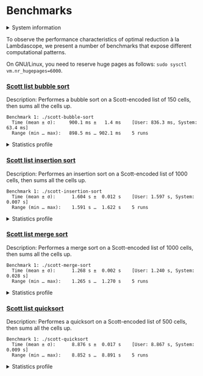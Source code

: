 # Benchmarks

<details>
<summary>System information</summary>

```
                          ./+o+-       etiamz@etiamz
                  yyyyy- -yyyyyy+      OS: Ubuntu 24.04 noble
               ://+//////-yyyyyyo      Kernel: x86_64 Linux 6.8.0-60-generic
           .++ .:/++++++/-.+sss/`      Uptime: 16m
         .:++o:  /++++++++/:--:/-      Packages: 2799
        o:+o+:++.`..```.-/oo+++++/     Shell: bash 5.2.21
       .:+o:+o/.          `+sssoo+/    Resolution: 3840x2400
  .++/+:+oo+o:`             /sssooo.   DE: GNOME 46.7
 /+++//+:`oo+o               /::--:.   WM: Mutter
 \+/+o+++`o++o               ++////.   WM Theme: Adwaita
  .++.o+++oo+:`             /dddhhh.   GTK Theme: Yaru-red [GTK2/3]
       .+.o+oo:.          `oddhhhh+    Icon Theme: Yaru-red
        \+.++o+o``-````.:ohdhhhhh+     Font: Ubuntu Sans Bold 11 @wght=700
         `:o+++ `ohhhhhhhhyo++os:      Disk: 389G / 484G (85%)
           .o:`.syhhhhhhh/.oo++o`      CPU: AMD Ryzen 9 5900HX with Radeon Graphics @ 16x 4.68GHz
               /osyyyyyyo++ooo+++/     GPU: AMD/ATI Cezanne [Radeon Vega Series / Radeon Vega Mobile Series]
                   ````` +oo+++o\:     RAM: 5849MiB / 15388MiB
                          `oo++.
```

</details>

To observe the performance characteristics of optimal reduction à la Lambdascope, we present a number of benchmarks that expose different computational patterns.

On GNU/Linux, you need to reserve huge pages as follows: `sudo sysctl vm.nr_hugepages=6000`.

### [Scott list bubble sort](scott-bubble-sort.c)

Description: Performes a bubble sort on a Scott-encoded list of 150 cells, then sums all the cells up.

```
Benchmark 1: ./scott-bubble-sort
  Time (mean ± σ):     900.1 ms ±   1.4 ms    [User: 836.3 ms, System: 63.4 ms]
  Range (min … max):   898.5 ms … 902.1 ms    5 runs
```

<details>
<summary>Statistics profile</summary>

```
   Family reductions: 158859
        Commutations: 34235501
       Annihilations: 3664080
          Expansions: 11624
     Cell operations: 68248
  Barrier operations: 48585
  Total interactions: 38186897
 Garbage collections: 480329
  Delimiter mergings: 14643540
Delimiter extrusions: 381912
      Total rewrites: 53692678
    Bookkeeping work: 60.34%
     Max duplicators: 67052
      Max delimiters: 1720506
     Max total nodes: 18573912
```

</details>

### [Scott list insertion sort](scott-insertion-sort.c)

Description: Performes an insertion sort on a Scott-encoded list of 1000 cells, then sums all the cells up.

```
Benchmark 1: ./scott-insertion-sort
  Time (mean ± σ):      1.604 s ±  0.012 s    [User: 1.597 s, System: 0.007 s]
  Range (min … max):    1.591 s …  1.622 s    5 runs
```

<details>
<summary>Statistics profile</summary>

```
   Family reductions: 4015006
        Commutations: 16515507
       Annihilations: 1498500
          Expansions: 501500
     Cell operations: 1500500
  Barrier operations: 4505503
  Total interactions: 28536516
 Garbage collections: 21529583
  Delimiter mergings: 4500501
Delimiter extrusions: 4998999
      Total rewrites: 59565599
    Bookkeeping work: 38.63%
     Max duplicators: 3006
      Max delimiters: 12022
     Max total nodes: 502604
```

</details>

### [Scott list merge sort](scott-merge-sort.c)

Description: Performes a merge sort on a Scott-encoded list of 1000 cells, then sums all the cells up.

```
Benchmark 1: ./scott-merge-sort
  Time (mean ± σ):      1.268 s ±  0.002 s    [User: 1.240 s, System: 0.028 s]
  Range (min … max):    1.265 s …  1.270 s    5 runs
```

<details>
<summary>Statistics profile</summary>

```
   Family reductions: 223404
        Commutations: 49821002
       Annihilations: 5521639
          Expansions: 16907
     Cell operations: 28931
  Barrier operations: 228589
  Total interactions: 55840472
 Garbage collections: 814208
  Delimiter mergings: 11131214
Delimiter extrusions: 9893731
      Total rewrites: 77679625
    Bookkeeping work: 87.53%
     Max duplicators: 18301
      Max delimiters: 1688754
     Max total nodes: 7565427
```

</details>

### [Scott list quicksort](scott-quicksort.c)

Description: Performes a quicksort on a Scott-encoded list of 500 cells, then sums all the cells up.

```
Benchmark 1: ./scott-quicksort
  Time (mean ± σ):      8.876 s ±  0.017 s    [User: 8.867 s, System: 0.009 s]
  Range (min … max):    8.852 s …  8.891 s    5 runs
```

<details>
<summary>Statistics profile</summary>

```
   Family reductions: 3008506
        Commutations: 348433313
       Annihilations: 87567521
          Expansions: 375750
     Cell operations: 749500
  Barrier operations: 2632743
  Total interactions: 442767333
 Garbage collections: 5350134
  Delimiter mergings: 3623249
Delimiter extrusions: 173031257
      Total rewrites: 624771973
    Bookkeeping work: 84.10%
     Max duplicators: 5015
      Max delimiters: 292975
     Max total nodes: 1071753
```

</details>
